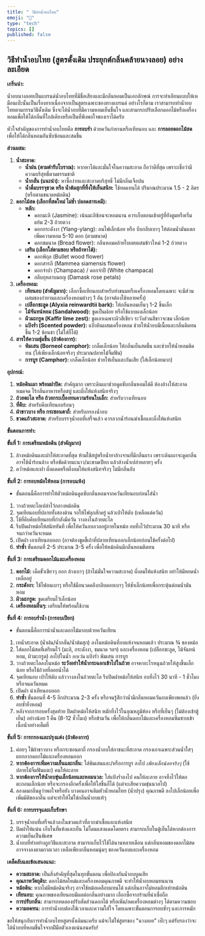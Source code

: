 ```yaml
---
title: " วิธีทำน้ำอบไทย"
emoji: "🌟"
type: "tech" 
topics: []
published: false
---
```

## วิธีทำน้ำอบไทย (สูตรดั้งเดิม ประยุกต์กลิ่นคล้ายนางลอย) อย่างละเอียด

**เกริ่นนำ:**

น้ำอบนางลอยเป็นแบรนด์น้ำอบไทยที่มีชื่อเสียงและมีกลิ่นหอมเป็นเอกลักษณ์ การจะทำเลียนแบบให้เหมือนเป๊ะนั้นเป็นเรื่องยากเนื่องจากเป็นสูตรเฉพาะของทางแบรนด์ อย่างไรก็ตาม เราสามารถทำน้ำอบไทยตามกรรมวิธีดั้งเดิม ซึ่งจะได้น้ำอบที่มีความหอมเย็นชื่นใจ และสามารถปรับเลือกดอกไม้หรือเครื่องหอมเพื่อให้ได้กลิ่นที่ใกล้เคียงหรือเป็นที่พึงพอใจของเราได้ครับ

หัวใจสำคัญของการทำน้ำอบไทยคือ **การอบร่ำ** ด้วยควันกำยานหรือเทียนอบ และ **การลอยดอกไม้สด** เพื่อให้ได้กลิ่นหอมอันซับซ้อนและสดชื่น

**ส่วนผสม:**

1.  **น้ำสะอาด:**
    *   **น้ำฝน (ตามตำรับโบราณ):** หากหาได้และมั่นใจในความสะอาด ถือว่าดีที่สุด เพราะเชื่อว่ามีความบริสุทธิ์ตามธรรมชาติ
    *   **น้ำกลั่น (แนะนำ):** หาซื้อง่ายและสะอาดบริสุทธิ์ ไม่มีกลิ่นเจือปน
    *   **น้ำดื่มบรรจุขวด หรือ น้ำต้มสุกที่ทิ้งให้เย็นสนิท:** ใช้ทดแทนได้ ปริมาณประมาณ 1.5 - 2 ลิตร (หรือตามขนาดหม้อดิน)
2.  **ดอกไม้สด (เลือกที่สดใหม่ ไม่ช้ำ ปลอดสารเคมี):**
    *   **หลัก:**
        *   ดอกมะลิ (Jasmine): เน้นมะลิซ้อนจะหอมนาน ควรเก็บตอนเช้าตรู่ที่ยังตูมหรือเริ่มแย้ม 2-3 ถ้วยตวง
        *   ดอกกระดังงา (Ylang-ylang): ลนไฟเล็กน้อย หรือ บีบกลีบเบาๆ ให้ต่อมน้ำมันแตก เพิ่มความหอม 5-10 ดอก (ตามขนาด)
        *   ดอกชมนาด (Bread flower): กลิ่นหอมคล้ายใบเตยผสมข้าวใหม่ 1-2 ถ้วยตวง
    *   **เสริม (เลือกใส่ตามชอบ หรือถ้าหาได้):**
        *   ดอกพิกุล (Bullet wood flower)
        *   ดอกสารภี (Mammea siamensis flower)
        *   ดอกจำปา (Champaca) / ดอกจำปี (White champaca)
        *   กลีบกุหลาบมอญ (Damask rose petals)
3.  **เครื่องหอม:**
    *   **เทียนอบ (สำคัญมาก):** เลือกซื้อเทียนอบสำหรับทำขนมหรือเครื่องหอมโดยเฉพาะ จะมีส่วนผสมของกำยานและเครื่องหอมต่างๆ 1 อัน (อาจต้องใช้หลายครั้ง)
    *   **เปลือกชะลูด (Alyxia reinwardtii bark):** ให้กลิ่นหอมเย็นๆ 1-2 ชิ้นเล็ก
    *   **ไม้จันทน์หอม (Sandalwood):** ขูดเป็นฝอย หรือใช้แบบผงเล็กน้อย
    *   **ผิวมะกรูด (Kaffir lime zest):** ขูดเอาเฉพาะผิวสีเขียว ระวังส่วนสีขาวจะขม เล็กน้อย
    *   **แป้งร่ำ (Scented powder):** แป้งหินผสมเครื่องหอม ช่วยให้น้ำอบมีเนื้อและกลิ่นติดทนขึ้น 1-2 ช้อนชา (ไม่ใส่ก็ได้)
4.  **สารให้ความชุ่มชื้น (ถ้าต้องการ):**
    *   **พิมเสน (Borneol camphor):** เกล็ดเล็กน้อย ให้กลิ่นเย็นสดชื่น และช่วยให้น้ำหอมติดทน (ใส่เพียงเล็กน้อยจริงๆ ประมาณปลายไม้จิ้มฟัน)
    *   **การบูร (Camphor):** เกล็ดเล็กน้อย ช่วยให้เย็นและกันเสีย (ใส่เล็กน้อยมาก)

**อุปกรณ์:**

1.  **หม้อดินเผา พร้อมฝาปิด:** สำคัญมาก เพราะดินเผาช่วยดูดซับกลิ่นหอมได้ดี ต้องล้างให้สะอาดหมดจด ไร้กลิ่นอาหารหรือสบู่ และผึ่งให้แห้งสนิทจริงๆ
2.  **ถ้วยตะไล หรือ ถ้วยกระเบื้องทนความร้อนใบเล็ก:** สำหรับวางเทียนอบ
3.  **ที่คีบ:** สำหรับคีบเทียนอบร้อนๆ
4.  **ผ้าขาวบาง หรือ กระชอนตาถี่:** สำหรับกรองน้ำอบ
5.  **ขวดแก้วสะอาด:** สำหรับบรรจุน้ำอบที่เสร็จแล้ว ควรลวกน้ำร้อนฆ่าเชื้อและผึ่งให้แห้งสนิท

**ขั้นตอนการทำ:**

**ขั้นที่ 1: การเตรียมหม้อดิน (สำคัญมาก)**

1.  ล้างหม้อดินและฝาให้สะอาดที่สุด ห้ามใช้สบู่หรือน้ำยาล้างจานที่มีกลิ่นแรง เพราะดินเผาจะดูดกลิ่น อาจใช้น้ำร้อนล้าง หรือขัดด้วยมะนาว/มะขามเปียก แล้วล้างน้ำเปล่าหลายๆ ครั้ง
2.  คว่ำหม้อและฝา ผึ่งแดดหรือผึ่งลมให้แห้งสนิทจริงๆ ไม่มีกลิ่นอับ

**ขั้นที่ 2: การอบหม้อให้หอม (การอบแห้ง)**

*   ขั้นตอนนี้คือการทำให้ตัวหม้อดินดูดซับกลิ่นหอมจากควันเทียนอบก่อนใส่น้ำ
1.  วางถ้วยตะไลเปล่าไว้กลางหม้อดิน
2.  จุดเทียนอบที่ปลายทั้งสองด้าน รอให้ไฟลุกสักครู่ แล้วเป่าให้ดับ (เหลือแต่ควัน)
3.  ใช้ที่คีบคีบเทียนอบที่กำลังมีควัน วางลงในถ้วยตะไล
4.  รีบปิดฝาหม้อให้สนิททันที เพื่อให้ควันอบอวลอยู่ภายในหม้อ อบทิ้งไว้ประมาณ 30 นาที หรือจนกว่าควันจะหมด
5.  เปิดฝา เอาเทียนอบออก (อาจต้องขูดขี้เถ้าที่ปลายเทียนออกเล็กน้อยก่อนใช้ครั้งต่อไป)
6.  **ทำซ้ำ** ขั้นตอนที่ 2-5 ประมาณ 3-5 ครั้ง เพื่อให้หม้อดินมีกลิ่นหอมติดทน

**ขั้นที่ 3: การเตรียมดอกไม้และเครื่องหอม**

1.  **ดอกไม้:** เด็ดขั้วเขียวๆ ออก ล้างเบาๆ (ถ้าไม่มั่นใจความสะอาด) ผึ่งลมให้แห้งสนิท อย่าให้มีหยดน้ำเหลืออยู่
2.  **กระดังงา:** ใช้ไฟลนเบาๆ หรือใช้มือนวดคลึงกลีบดอกเบาๆ ให้ช้ำเล็กน้อยเพื่อกระตุ้นต่อมน้ำมันหอม
3.  **ผิวมะกรูด:** ขูดเตรียมไว้เล็กน้อย
4.  **เครื่องหอมอื่นๆ:** เตรียมให้พร้อมใช้งาน

**ขั้นที่ 4: การอบร่ำน้ำ (การอบเปียก)**

*   ขั้นตอนนี้คือการนำน้ำและดอกไม้มาอบด้วยควันเทียน
1.  เทน้ำสะอาด (น้ำฝน/น้ำกลั่น/น้ำต้มสุก) ลงในหม้อดินที่อบแห้งจนหอมแล้ว ประมาณ ¾ ของหม้อ
2.  ใส่ดอกไม้สดที่เตรียมไว้ (มะลิ, กระดังงา, ชมนาด ฯลฯ) และเครื่องหอม (เปลือกชะลูด, ไม้จันทน์หอม, ผิวมะกรูด) ลงไปในน้ำ *ยกเว้น* แป้งร่ำ พิมเสน การบูร
3.  วางถ้วยตะไลลงในหม้อ **ระวังอย่าให้น้ำกระฉอกเข้าไปในถ้วย** อาจหาอะไรหนุนถ้วยให้สูงขึ้นเล็กน้อย หรือใช้ถ้วยที่ลอยน้ำได้
4.  จุดเทียนอบ เป่าให้ดับ แล้ววางลงในถ้วยตะไล รีบปิดฝาหม้อให้สนิท อบทิ้งไว้ 30 นาที - 1 ชั่วโมง หรือจนควันหมด
5.  เปิดฝา นำเทียนอบออก
6.  **ทำซ้ำ** ขั้นตอนที่ 4-5 อีกประมาณ 2-3 ครั้ง หรือจนรู้สึกว่าน้ำมีกลิ่นหอมควันอบเพียงพอแล้ว (ยิ่งอบซ้ำยิ่งหอม)
7.  หลังจากการอบครั้งสุดท้าย ปิดฝาหม้อให้สนิท หมักทิ้งไว้ในอุณหภูมิห้อง หรือที่เย็นๆ (ไม่ต้องเข้าตู้เย็น) อย่างน้อย 1 คืน (8-12 ชั่วโมง) หรือข้ามวัน เพื่อให้กลิ่นดอกไม้และเครื่องหอมซึมซาบเข้าเนื้อน้ำอย่างเต็มที่

**ขั้นที่ 5: การกรองและปรุงแต่ง (ถ้าต้องการ)**

1.  ค่อยๆ ใช้ผ้าขาวบาง หรือกระชอนตาถี่ กรองน้ำอบใส่ภาชนะที่สะอาด กรองเอาเฉพาะส่วนน้ำใสๆ แยกกากดอกไม้และเครื่องหอมออก
2.  **หากต้องการเพิ่มความเย็นและกลิ่น:** ใส่พิมเสนและ/หรือการบูร ลงไป *เพียงเล็กน้อยจริงๆ* (ใช้ปลายไม้จิ้มฟันแตะ) คนให้ละลาย
3.  **หากต้องการให้น้ำอบขุ่นเล็กน้อยและหอมนวล:** ใส่แป้งร่ำลงไป คนให้ละลาย อาจทิ้งไว้ให้ตกตะกอนเล็กน้อย หรือจะกรองอีกครั้งเพื่อให้ใสขึ้นก็ได้ (แต่จะเสียความขุ่นนวลไป)
4.  ลองดมกลิ่นดูว่าพอใจหรือยัง บางคนอาจเติมหัวน้ำหอมไทย (น้ำปรุง) คุณภาพดี ลงไปเล็กน้อยเพื่อเพิ่มมิติของกลิ่น แต่จะทำให้ไม่ใช่กลิ่นน้ำอบแท้ๆ

**ขั้นที่ 6: การบรรจุและเก็บรักษา**

1.  บรรจุน้ำอบที่เสร็จแล้วลงในขวดแก้วที่ลวกฆ่าเชื้อและแห้งสนิท
2.  ปิดฝาให้แน่น เก็บในที่แห้งและเย็น ไม่โดนแสงแดดโดยตรง สามารถเก็บในตู้เย็นได้หากต้องการความเย็นเป็นพิเศษ
3.  น้ำอบที่ทำอย่างถูกวิธีและสะอาด สามารถเก็บไว้ใช้ได้นานหลายเดือน แต่กลิ่นหอมของดอกไม้สดอาจจางลงตามกาลเวลา เหลือเพียงกลิ่นหอมนุ่มๆ ของควันอบและเครื่องหอม

**เคล็ดลับและข้อเสนอแนะ:**

*   **ความสะอาด:** เป็นสิ่งสำคัญที่สุดในทุกขั้นตอน เพื่อป้องกันน้ำอบบูดเสีย
*   **คุณภาพวัตถุดิบ:** ดอกไม้สดใหม่และเครื่องหอมคุณภาพดี จะทำให้น้ำอบหอมทนนาน
*   **หม้อดิน:** หากไม่มีหม้อดินจริงๆ อาจใช้หม้อเคลือบแทนได้ แต่กลิ่นอาจไม่หอมลึกเท่าหม้อดิน
*   **เทียนอบ:** คุณภาพของเทียนอบมีผลต่อกลิ่นอย่างมาก เลือกซื้อจากร้านที่น่าเชื่อถือ
*   **การปรับกลิ่น:** สามารถทดลองปรับสัดส่วนดอกไม้ หรือเพิ่ม/ลดเครื่องหอมต่างๆ ได้ตามความชอบ
*   **ความอดทน:** การทำน้ำอบต้องใช้เวลาและความใส่ใจ โดยเฉพาะขั้นตอนการอบซ้ำๆ และการหมัก

ขอให้สนุกกับการทำน้ำอบไทยสูตรดั้งเดิมนะครับ แม้จะไม่ใช่สูตรของ "นางลอย" เป๊ะๆ แต่รับรองว่าจะได้น้ำอบที่หอมชื่นใจจากฝีมือตัวเองแน่นอนครับ!